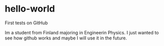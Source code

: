 # hello-world
First tests on GitHub

Im a student from Finland majoring in Engineerin Physics. I just wanted to see how github works and maybe I will use it in the future.
